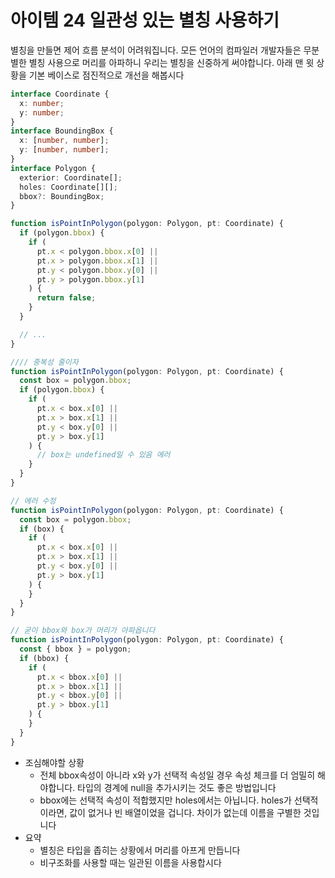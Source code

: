 # 아이템 24 일관성 있는 별칭 사용하기

별칭을 만들면 제어 흐름 분석이 어려워집니다. 모든 언어의 컴파일러 개발자들은 무분별한 별칭 사용으로 머리를 아파하니 우리는 별칭을 신중하게 써야합니다. 아래 맨 윗 상황을 기본 베이스로 점진적으로 개선을 해봅시다

```typescript
interface Coordinate {
  x: number;
  y: number;
}
interface BoundingBox {
  x: [number, number];
  y: [number, number];
}
interface Polygon {
  exterior: Coordinate[];
  holes: Coordinate[][];
  bbox?: BoundingBox;
}

function isPointInPolygon(polygon: Polygon, pt: Coordinate) {
  if (polygon.bbox) {
    if (
      pt.x < polygon.bbox.x[0] ||
      pt.x > polygon.bbox.x[1] ||
      pt.y < polygon.bbox.y[0] ||
      pt.y > polygon.bbox.y[1]
    ) {
      return false;
    }
  }

  // ...
}

//// 중복성 줄이자
function isPointInPolygon(polygon: Polygon, pt: Coordinate) {
  const box = polygon.bbox;
  if (polygon.bbox) {
    if (
      pt.x < box.x[0] ||
      pt.x > box.x[1] ||
      pt.y < box.y[0] ||
      pt.y > box.y[1]
    ) {
      // box는 undefined일 수 있음 에러
    }
  }
}

// 에러 수정
function isPointInPolygon(polygon: Polygon, pt: Coordinate) {
  const box = polygon.bbox;
  if (box) {
    if (
      pt.x < box.x[0] ||
      pt.x > box.x[1] ||
      pt.y < box.y[0] ||
      pt.y > box.y[1]
    ) {
    }
  }
}

// 굳이 bbox와 box가 머리가 아파옵니다
function isPointInPolygon(polygon: Polygon, pt: Coordinate) {
  const { bbox } = polygon;
  if (bbox) {
    if (
      pt.x < bbox.x[0] ||
      pt.x > bbox.x[1] ||
      pt.y < bbox.y[0] ||
      pt.y > bbox.y[1]
    ) {
    }
  }
}
```

- 조심해야할 상황
  - 전체 bbox속성이 아니라 x와 y가 선택적 속성일 경우 속성 체크를 더 엄밀히 해야합니다. 타입의 경계에 null을 추가시키는 것도 좋은 방법입니다
  - bbox에는 선택적 속성이 적합했지만 holes에서는 아닙니다. holes가 선택적이라면, 값이 없거나 빈 배열이었을 겁니다. 차이가 없는데 이름을 구별한 것입니다
- 요약
  - 별칭은 타입을 좁히는 상황에서 머리를 아프게 만듭니다
  - 비구조화를 사용할 때는 일관된 이름을 사용합시다
